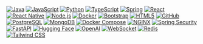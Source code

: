 [![Java](https://img.shields.io/badge/java-007396?style=flat&logo=java&logoColor=white)](https://www.oracle.com/java/)
[![JavaScript](https://img.shields.io/badge/JavaScript-F7DF1E?style=flat&logo=javascript&logoColor=black)](https://developer.mozilla.org/en-US/docs/Web/JavaScript)
[![Python](https://img.shields.io/badge/Python-3776AB?style=flat&logo=Python&logoColor=white)](https://www.python.org/)
[![TypeScript](https://img.shields.io/badge/Typescript-3178C6?style=flat&logo=Typescript&logoColor=white)](https://www.typescriptlang.org/)
[![Spring](https://img.shields.io/badge/Spring-6DB33F?style=flat&logo=Spring&logoColor=white)](https://spring.io/)
[![React](https://img.shields.io/badge/React-61DAFB?style=flat&logo=React&logoColor=black)](https://reactjs.org/)
[![React Native](https://img.shields.io/badge/React%20Native-61DAFB?style=flat&logo=React&logoColor=black)](https://reactnative.dev/)
[![Node.js](https://img.shields.io/badge/Node.js-339933?style=flat&logo=Node.js&logoColor=white)](https://nodejs.org/)
[![Docker](https://img.shields.io/badge/Docker-2496ED?style=flat&logo=Docker&logoColor=white)](https://www.docker.com/)
[![Bootstrap](https://img.shields.io/badge/Bootstrap-7952B3?style=flat&logo=bootstrap&logoColor=white)](https://getbootstrap.com/)
[![HTML5](https://img.shields.io/badge/HTML5-E34F26?style=flat&logo=html5&logoColor=white)](https://developer.mozilla.org/en-US/docs/Web/HTML)
[![GitHub](https://img.shields.io/badge/GitHub-181717?style=flat&logo=GitHub&logoColor=white)](https://github.com/)
[![PostgreSQL](https://img.shields.io/badge/postgresql-4169e1?style=flat&logo=postgresql&logoColor=white)](https://www.postgresql.org/)
[![MongoDB](https://img.shields.io/badge/MongoDB-47A248?style=flat&logo=MongoDB&logoColor=white)](https://www.mongodb.com/)
[![Docker Compose](https://img.shields.io/badge/Docker%20Compose-2496ED?style=flat&logo=docker&logoColor=white)](https://docs.docker.com/compose/)
[![NGINX](https://img.shields.io/badge/NGINX-009639?style=flat&logo=nginx&logoColor=white)](https://nginx.org/)
[![Spring Security](https://img.shields.io/badge/springsecurity-6DB33F?style=flat&logo=springsecurity&logoColor=white)](https://spring.io/projects/spring-security)
[![FastAPI](https://img.shields.io/badge/fastapi-009688?style=flat&logo=fastapi&logoColor=white)](https://fastapi.tiangolo.com/)
[![Hugging Face](https://img.shields.io/badge/huggingface-FFD21E?style=flat&logo=huggingface&logoColor=white)](https://huggingface.co/)
[![OpenAI](https://img.shields.io/badge/openai-000000?style=flat&logo=openai&logoColor=white)](https://openai.com/)
[![WebSocket](https://img.shields.io/badge/WebSocket-010101?style=flat&logo=websocket&logoColor=white)](https://developer.mozilla.org/en-US/docs/Web/API/WebSockets_API)
[![Redis](https://img.shields.io/badge/Redis-DC382D?style=flat&logo=redis&logoColor=white)](https://redis.io/)
[![Tailwind CSS](https://img.shields.io/badge/TailwindCSS-38B2AC?style=flat&logo=tailwindcss&logoColor=white)](https://tailwindcss.com/)
